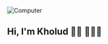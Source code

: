 ![Computer](https://drive.google.com/file/d/13rSZSJHpgRJdxLbRzZvQQHuu1PBr7eDx/view?usp=sharing)
## Hi, I'm Kholud 👋🏻 👩🏻‍💻


